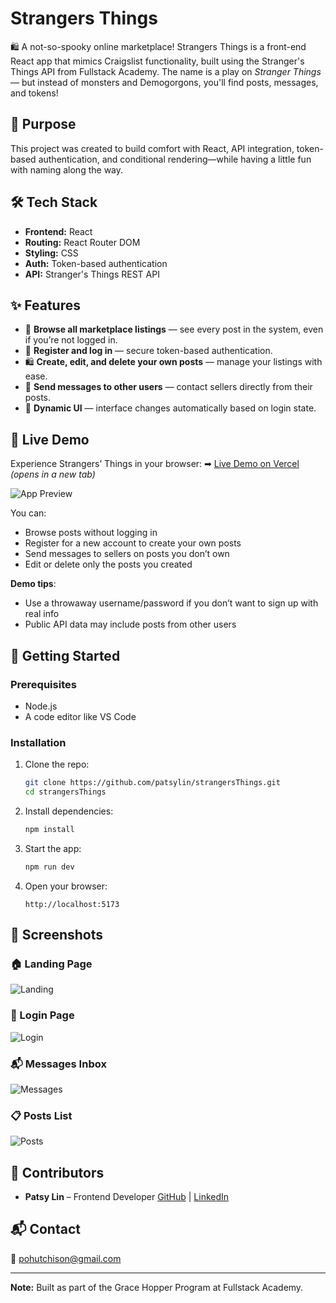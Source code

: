 # Strangers Things

🛍️ A not-so-spooky online marketplace!
Strangers Things is a front-end React app that mimics Craigslist functionality, built using the Stranger's Things API from Fullstack Academy. The name is a play on _Stranger Things_ — but instead of monsters and Demogorgons, you'll find posts, messages, and tokens!

## 🌟 Purpose

This project was created to build comfort with React, API integration, token-based authentication, and conditional rendering—while having a little fun with naming along the way.

## 🛠️ Tech Stack

- **Frontend:** React
- **Routing:** React Router DOM
- **Styling:** CSS
- **Auth:** Token-based authentication
- **API:** Stranger's Things REST API

## ✨ Features

- 📝 **Browse all marketplace listings** — see every post in the system, even if you’re not logged in.
- 🔐 **Register and log in** — secure token-based authentication.
- 🛍️ **Create, edit, and delete your own posts** — manage your listings with ease.
- 💬 **Send messages to other users** — contact sellers directly from their posts.
- 🚦 **Dynamic UI** — interface changes automatically based on login state.

## 🚀 Live Demo

Experience Strangers’ Things in your browser:
➡ [Live Demo on Vercel](https://strangers-things-delta.vercel.app/) _(opens in a new tab)_

![App Preview](screenshots/posts.png)

You can:

- Browse posts without logging in
- Register for a new account to create your own posts
- Send messages to sellers on posts you don’t own
- Edit or delete only the posts you created

**Demo tips**:

- Use a throwaway username/password if you don’t want to sign up with real info
- Public API data may include posts from other users

## 🚀 Getting Started

### Prerequisites

- Node.js
- A code editor like VS Code

### Installation

1. Clone the repo:

   ```bash
   git clone https://github.com/patsylin/strangersThings.git
   cd strangersThings

   ```

2. Install dependencies:

   ```bash
   npm install
   ```

3. Start the app:

   ```bash
   npm run dev
   ```

4. Open your browser:
   ```
   http://localhost:5173
   ```

## 📸 Screenshots

### 🏠 Landing Page

![Landing](screenshots/landing.png)

### 🔐 Login Page

![Login](screenshots/login.png)

### 📬 Messages Inbox

![Messages](screenshots/messages.png)

### 📋 Posts List

![Posts](screenshots/posts.png)

## 🤝 Contributors

- **Patsy Lin** – Frontend Developer
  [GitHub](https://github.com/patsylin) | [LinkedIn](https://linkedin.com/in/patsy-lin)

## 📬 Contact

📧 pohutchison@gmail.com

---

**Note:** Built as part of the Grace Hopper Program at Fullstack Academy.

